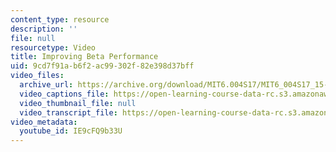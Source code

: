 ```yaml
---
content_type: resource
description: ''
file: null
resourcetype: Video
title: Improving Beta Performance
uid: 9cd7f91a-b6f2-ac99-302f-82e398d37bff
video_files:
  archive_url: https://archive.org/download/MIT6.004S17/MIT6_004S17_15-02-01_300k.mp4
  video_captions_file: https://open-learning-course-data-rc.s3.amazonaws.com/6-004-computation-structures-spring-2017/3212acf6c2495ee4ad655461f30f2434_IE9cFQ9b33U.vtt
  video_thumbnail_file: null
  video_transcript_file: https://open-learning-course-data-rc.s3.amazonaws.com/6-004-computation-structures-spring-2017/7e3cf23c8eff1f556aff9ed11c96b438_IE9cFQ9b33U.pdf
video_metadata:
  youtube_id: IE9cFQ9b33U
---
```

